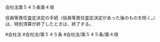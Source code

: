 会社法第５４５条第４項

役員等責任査定決定の手続（役員等責任査定決定があった後のものを除く。）は、特別清算が終了したときは、終了する。

#会社法
#会社法/第５４５条
#会社法/第５４５条/第４項
